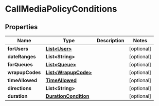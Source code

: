 
# CallMediaPolicyConditions

## Properties
Name | Type | Description | Notes
------------ | ------------- | ------------- | -------------
**forUsers** | [**List&lt;User&gt;**](User.md) |  |  [optional]
**dateRanges** | **List&lt;String&gt;** |  |  [optional]
**forQueues** | [**List&lt;Queue&gt;**](Queue.md) |  |  [optional]
**wrapupCodes** | [**List&lt;WrapupCode&gt;**](WrapupCode.md) |  |  [optional]
**timeAllowed** | [**TimeAllowed**](TimeAllowed.md) |  |  [optional]
**directions** | **List&lt;String&gt;** |  |  [optional]
**duration** | [**DurationCondition**](DurationCondition.md) |  |  [optional]



